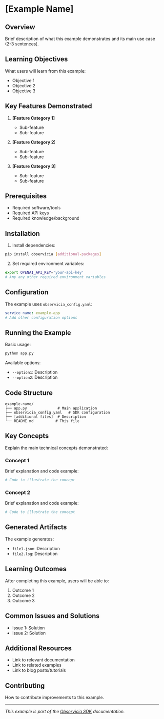 # [Example Name]

## Overview
Brief description of what this example demonstrates and its main use case (2-3 sentences).

## Learning Objectives
What users will learn from this example:
- Objective 1
- Objective 2
- Objective 3

## Key Features Demonstrated
1. **[Feature Category 1]**
   - Sub-feature
   - Sub-feature

2. **[Feature Category 2]**
   - Sub-feature
   - Sub-feature

3. **[Feature Category 3]**
   - Sub-feature
   - Sub-feature

## Prerequisites
- Required software/tools
- Required API keys
- Required knowledge/background

## Installation

1. Install dependencies:
```bash
pip install observicia [additional-packages]
```

2. Set required environment variables:
```bash
export OPENAI_API_KEY='your-api-key'
# Any any other required environment variables
```

## Configuration

The example uses `observicia_config.yaml`:
```yaml
service_name: example-app
# Add other configuration options
```

## Running the Example

Basic usage:
```bash
python app.py
```

Available options:
- `--option1`: Description
- `--option2`: Description

## Code Structure

```
example-name/
├── app.py              # Main application
├── observicia_config.yaml   # SDK configuration
├── [additional files]  # Description
└── README.md          # This file
```

## Key Concepts
Explain the main technical concepts demonstrated:

### Concept 1
Brief explanation and code example:
```python
# Code to illustrate the concept
```

### Concept 2
Brief explanation and code example:
```python
# Code to illustrate the concept
```

## Generated Artifacts
The example generates:
- `file1.json`: Description
- `file2.log`: Description

## Learning Outcomes
After completing this example, users will be able to:
1. Outcome 1
2. Outcome 2
3. Outcome 3

## Common Issues and Solutions
- Issue 1: Solution
- Issue 2: Solution

## Additional Resources
- Link to relevant documentation
- Link to related examples
- Link to blog posts/tutorials

## Contributing
How to contribute improvements to this example.

---
*This example is part of the [Observicia SDK](https://github.com/observicia/observicia) documentation.*